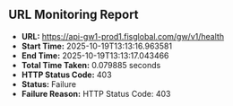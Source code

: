 ## URL Monitoring Report

- **URL:** https://api-gw1-prod1.fisglobal.com/gw/v1/health
- **Start Time:** 2025-10-19T13:13:16.963581
- **End Time:** 2025-10-19T13:13:17.043466
- **Total Time Taken:** 0.079885 seconds
- **HTTP Status Code:** 403
- **Status:** Failure
- **Failure Reason:** HTTP Status Code: 403
